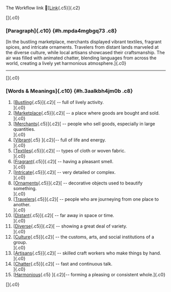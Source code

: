 The Workflow link
👏[[Link](https://www.google.com/url?q=http://www.google.com&sa=D&source=editors&ust=1757205473095355&usg=AOvVaw0AwRhHSN90ykuuWzHvX51A){.c5}]{.c2}

[]{.c0}

### [Paragraph]{.c10} {#h.mpda4mgbgq73 .c8}

[In the bustling marketplace, merchants displayed vibrant textiles,
fragrant spices, and intricate ornaments. Travelers from distant lands
marveled at the diverse culture, while local artisans showcased their
craftsmanship. The air was filled with animated chatter, blending
languages from across the world, creating a lively yet harmonious
atmosphere.]{.c0}

------------------------------------------------------------------------

[]{.c0}

### [Words & Meanings]{.c10} {#h.3aalkbh4jm0b .c8}

1.  [[Bustling](https://www.google.com/url?q=http://www.google.com&sa=D&source=editors&ust=1757205473097402&usg=AOvVaw3sVDD0R0szjjAnGmRNZW9B){.c5}]{.c2}[ --
    full of lively activity.\
    ]{.c0}
2.  [[Marketplace](https://www.google.com/url?q=http://www.google.com&sa=D&source=editors&ust=1757205473097774&usg=AOvVaw17grSwapCpU7dnPQPDff1I){.c5}]{.c2}[ --
    a place where goods are bought and sold.\
    ]{.c0}
3.  [[Merchants](https://www.google.com/url?q=http://www.google.com&sa=D&source=editors&ust=1757205473098126&usg=AOvVaw2Fv6AJh5eA8Il7P6YRpgLz){.c5}]{.c2}[ --
    people who sell goods, especially in large quantities.\
    ]{.c0}
4.  [[Vibrant](https://www.google.com/url?q=http://www.google.com&sa=D&source=editors&ust=1757205473098563&usg=AOvVaw0JPW9gMwpPP1yzdiAWVdog){.c5}
    ]{.c2}[-- full of life and energy.\
    ]{.c0}
5.  [[Textiles](https://www.google.com/url?q=http://www.google.com&sa=D&source=editors&ust=1757205473098928&usg=AOvVaw0g_DMFWHLsHUw-HHYOq01T){.c5}]{.c2}[ --
    types of cloth or woven fabric.\
    ]{.c0}
6.  [[Fragrant](https://www.google.com/url?q=http://www.google.com&sa=D&source=editors&ust=1757205473099304&usg=AOvVaw2VKGS3_hqggPcF0BH-jtHS){.c5}]{.c2}[ --
    having a pleasant smell.\
    ]{.c0}
7.  [[Intricate](https://www.google.com/url?q=http://www.google.com&sa=D&source=editors&ust=1757205473099685&usg=AOvVaw0XconmWAhLFSWsr4GtuC7N){.c5}]{.c2}[ --
    very detailed or complex.\
    ]{.c0}
8.  [[Ornaments](https://www.google.com/url?q=http://www.google.com&sa=D&source=editors&ust=1757205473100062&usg=AOvVaw2_j6OQobdySNBQ0R_02OS-){.c5}]{.c2}[ --
    decorative objects used to beautify something.\
    ]{.c0}
9.  [[Travelers](https://www.google.com/url?q=http://www.google.com&sa=D&source=editors&ust=1757205473100552&usg=AOvVaw36Xb4ctGB63_AsM5sn4kOR){.c5}]{.c2}[ --
    people who are journeying from one place to another.\
    ]{.c0}
10. [[Distant](https://www.google.com/url?q=http://www.google.com&sa=D&source=editors&ust=1757205473100994&usg=AOvVaw3ylDGJmIxkUjY_EAg7BusQ){.c5}]{.c2}[ --
    far away in space or time.\
    ]{.c0}
11. [[Diverse](https://www.google.com/url?q=http://www.google.com&sa=D&source=editors&ust=1757205473101383&usg=AOvVaw0oq2Yn-nXQxwyG1st5cp7N){.c5}]{.c2}[ --
    showing a great deal of variety.\
    ]{.c0}
12. [[Culture](https://www.google.com/url?q=http://www.google.com&sa=D&source=editors&ust=1757205473101753&usg=AOvVaw02JccGHHRYKsZSrr3OO7Tt){.c5}]{.c2}[ --
    the customs, arts, and social institutions of a group.\
    ]{.c0}
13. [[Artisans](https://www.google.com/url?q=http://www.google.com&sa=D&source=editors&ust=1757205473102221&usg=AOvVaw3hqZXvlo9Bn4YstewFuJo_){.c5}]{.c2}[ --
    skilled craft workers who make things by hand.\
    ]{.c0}
14. [[Chatter](https://www.google.com/url?q=http://www.google.com&sa=D&source=editors&ust=1757205473102679&usg=AOvVaw3o10qvtLd-GOsmEF5obIvA){.c5}]{.c2}[ --
    fast and continuous talk.\
    ]{.c0}
15. [[Harmonious](https://www.google.com/url?q=http://www.google.com&sa=D&source=editors&ust=1757205473103097&usg=AOvVaw028MHKxknTTlVdvCOmVXTF){.c5}
    ]{.c2}[-- forming a pleasing or consistent whole.]{.c0}

[]{.c0}
